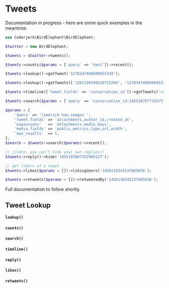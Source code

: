 # Tweets

Documentation in progress - here are some quick examples in the meantime:

```php
use Coderjerk\BirdElephant\BirdElephant;

$twitter = new BirdElephant;

$tweets = $twitter->tweets();

$tweets->counts($params = ['query' => 'test'])->recent();

$tweets->lookup()->getTweet('1278347468690915330');

$tweets->lookup()->getTweets(['1261326399320715264', '1278347468690915330']);

$tweets->timeline(['tweet.fields' => 'conversation_id'])->getTweets('coderjerk');

$tweets->search($params = ['query' => 'conversation_id:1455187677326757899'])->recent();

$params = [
    'query' => 'limerick has:images ',
    'tweet.fields' => 'attachments,author_id,created_at',
    'expansions'   => 'attachments.media_keys',
    'media.fields' => 'public_metrics,type,url,width',
    'max_results'  => 5,
];
$search = $tweets->search($params)->recent();

// //note: you can't hide your own replies!!
$tweets->reply()->hide('1455193907352965127');

// get likers of a tweet
$tweets->likes($params = [])->likingUsers('1450110343137665036');

$tweets->retweets($params = [])->retweetedBy('1450110343137665036');

```
Full documentation to follow shortly.


## Tweet Lookup

#### `lookup()`
#### `counts()`
#### `search()`
#### `timeline()`
#### `reply()`
#### `likes()`
#### `retweets()`
